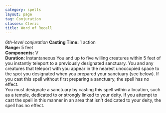 ```yaml
---
category: spells
layout: page
tag: Conjuration
classes: Cleric
title: Word of Recall 
---
```

_6th-level conjuration_ 
**Casting Time:** 1 action    
**Range:** 5 feet    
**Components:** V    
**Duration:** Instantaneous 
You and up to five willing creatures within 5 feet of you instantly teleport to a previously designated sanctuary. You and any creatures that teleport with you appear in the nearest unoccupied space to the spot you designated when you prepared your sanctuary (see below). If you cast this spell without first preparing a sanctuary, the spell has no effect.    
You must designate a sanctuary by casting this spell within a location, such as a temple, dedicated to or strongly linked to your deity. If you attempt to cast the spell in this manner in an area that isn't dedicated to your deity, the spell has no effect.